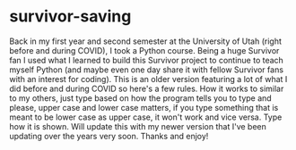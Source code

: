# survivor-saving
Back in my first year and second semester at the University of Utah (right before and during COVID), I took a Python course.
Being a huge Survivor fan I used what I learned to build this Survivor project to continue to teach myself Python (and maybe even one day share it with fellow Survivor fans with an interest for coding).
This is an older version featuring a lot of what I did before and during COVID so here's a few rules.
How it works to similar to my others, just type based on how the program tells you to type and please, upper case and lower case matters, if you type something that is meant to be lower case as upper case, it won't work and vice versa. Type how it is shown. Will update this with my newer version that I've been updating over the years very soon. Thanks and enjoy!
